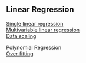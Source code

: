 <h2>Linear Regression</h2>

[Single linear regression](https://github.com/evelyn82/Machine-learning/blob/main/Linear%20Regression/Single%20Linear%20Regression.md)<br>
[Multivariable linear regression](https://github.com/evelyn82/Machine-learning/blob/main/Linear%20Regression/Multivariable%20Linear%20Regression.md)<br>
[Data scaling](https://github.com/evelyn82/Machine-learning/blob/main/Linear%20Regression/Data%20scaling.md)<br>

Polynomial Regression<br>
[Over fitting](https://github.com/evelyn82/Machine-learning/blob/main/Linear%20Regression/Overfitting.md)<br>


